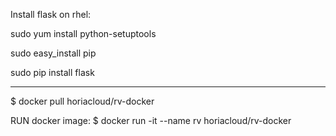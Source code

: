 
Install flask on rhel:

sudo yum install python-setuptools

sudo easy_install pip

sudo pip install flask


------------------------------------------------
$ docker pull horiacloud/rv-docker


RUN docker image:
$ docker run -it --name rv horiacloud/rv-docker
